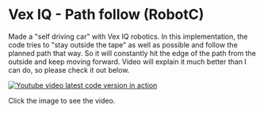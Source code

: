 # Vex IQ - Path follow (RobotC)

Made a "self driving car" with Vex IQ robotics. In this implementation, the code tries to "stay outside the tape" as well as possible and follow the planned path that way. So it will constantly hit the edge of the path from the outside and keep moving forward. Video will explain it much better than I can do, so please check it out below.

[![Youtube video latest code version in action](https://img.youtube.com/vi/I33sMY4Hk38/0.jpg)](https://www.youtube.com/watch?v=I33sMY4Hk38)

Click the image to see the video.
